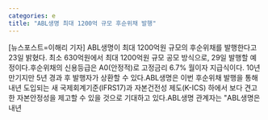 ```yaml
---
categories: e
title: "ABL생명 최대 1200억 규모 후순위채 발행"
---
```

[뉴스포스트=이해리 기자] ABL생명이 최대 1200억원 규모의 후순위채를 발행한다고 23일 밝혔다. 최소 630억원에서 최대 1200억원 규모 공모 방식으로, 29일 발행할 예정이다.후순위채의 신용등급은 A0(안정적)로 고정금리 6.7% 월이자 지급식이다. 10년 만기지만 5년 경과 후 발행자가 상환할 수 있다.ABL생명은 이번 후순위채 발행을 통해 내년 도입되는 새 국제회계기준(IFRS17)과 자본건전성 제도(K-ICS) 하에서 보다 견고한 자본안정성을 제고할 수 있을 것으로 기대하고 있다.ABL생명 관계자는 "ABL생명은 내년
